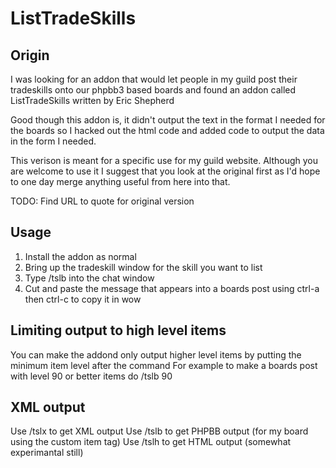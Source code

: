 # ListTradeSkills

## Origin
I was looking for an addon that would let people in my guild post their
tradeskills onto our phpbb3 based boards and found an addon called
ListTradeSkills written by Eric Shepherd

Good though this addon is, it didn't output the text in the format I 
needed for the boards so I hacked out the html code and added code to 
output the data in the form I needed.

This verison is meant for a specific use for my guild website. Although
you are welcome to use it I suggest that you look at the original first as I'd hope to one day
merge anything useful from here into that.

TODO: Find URL to quote for original version

## Usage
1. Install the addon as normal
2. Bring up the tradeskill window for the skill you want to list
3. Type /tslb into the chat window
4. Cut and paste the message that appears into a boards post using ctrl-a then ctrl-c to copy it in wow

## Limiting output to high level items
You can make the addond only output higher level items by putting the minimum item level after the command
For example to make a boards post with level 90 or better items do /tslb 90

 
## XML output
Use /tslx to get XML output
Use /tslb to get PHPBB output (for my board using the custom item tag)
Use /tslh to get HTML output (somewhat experimantal still)